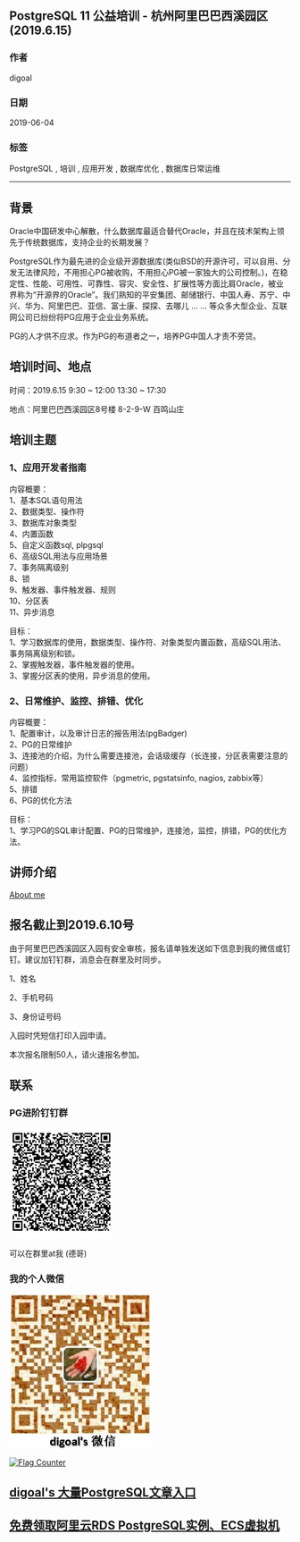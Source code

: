 ## PostgreSQL 11 公益培训 - 杭州阿里巴巴西溪园区(2019.6.15)    
                                                                               
### 作者                                                                               
digoal                                                                               
                                                                               
### 日期                                                                               
2019-06-04                                                                            
                                                                               
### 标签                                                                               
PostgreSQL , 培训 , 应用开发 , 数据库优化 , 数据库日常运维  
                                                                               
----                                                                               
                                                                               
## 背景       
Oracle中国研发中心解散，什么数据库最适合替代Oracle，并且在技术架构上领先于传统数据库，支持企业的长期发展？  
  
PostgreSQL作为最先进的企业级开源数据库(类似BSD的开源许可，可以自用、分发无法律风险，不用担心PG被收购，不用担心PG被一家独大的公司控制。)，在稳定性、性能、可用性、可靠性、容灾、安全性、扩展性等方面比肩Oracle，被业界称为“开源界的Oracle”。我们熟知的平安集团、邮储银行、中国人寿、苏宁、中兴、华为、阿里巴巴、亚信、富士康、探探、去哪儿 ... ... 等众多大型企业、互联网公司已纷纷将PG应用于企业业务系统。  
  
PG的人才供不应求。作为PG的布道者之一，培养PG中国人才责不旁贷。  
  
## 培训时间、地点  
时间：2019.6.15 9:30 ~ 12:00 13:30 ~ 17:30  
  
地点：阿里巴巴西溪园区8号楼 8-2-9-W 百鸣山庄   
  
  
## 培训主题  
### 1、应用开发者指南     
  
内容概要：      
1、基本SQL语句用法      
2、数据类型、操作符      
3、数据库对象类型      
4、内置函数      
5、自定义函数sql, plpgsql      
6、高级SQL用法与应用场景      
7、事务隔离级别     
8、锁     
9、触发器、事件触发器、规则     
10、分区表     
11、异步消息      
  
目标：      
1、学习数据库的使用，数据类型、操作符、对象类型内置函数，高级SQL用法、事务隔离级别和锁。      
2、掌握触发器，事件触发器的使用。    
3、掌握分区表的使用，异步消息的使用。    
  
### 2、日常维护、监控、排错、优化      
内容概要：      
1、配置审计，以及审计日志的报告用法(pgBadger)      
2、PG的日常维护      
3、连接池的介绍，为什么需要连接池，会话级缓存（长连接，分区表需要注意的问题）      
4、监控指标，常用监控软件（pgmetric, pgstatsinfo, nagios, zabbix等）      
5、排错      
6、PG的优化方法      
      
目标：      
1、学习PG的SQL审计配置、PG的日常维护，连接池，监控，排错，PG的优化方法。      
  
## 讲师介绍  
[About me](../me/readme.md)   
  
## 报名截止到2019.6.10号  
由于阿里巴巴西溪园区入园有安全审核，报名请单独发送如下信息到我的微信或钉钉。建议加钉钉群，消息会在群里及时同步。     
  
1、姓名  
  
2、手机号码  
  
3、身份证号码  
  
入园时凭短信打印入园申请。  
  
本次报名限制50人，请火速报名参加。  
  
## 联系  
### PG进阶钉钉群  
![pic](../pic/dingding_pg_chat.png)    
  
可以在群里at我 (德哥)  
    
### 我的个人微信  
    
![pic](../pic/digoal_weixin.jpg)    
  
  
  
<a rel="nofollow" href="http://info.flagcounter.com/h9V1"  ><img src="http://s03.flagcounter.com/count/h9V1/bg_FFFFFF/txt_000000/border_CCCCCC/columns_2/maxflags_12/viewers_0/labels_0/pageviews_0/flags_0/"  alt="Flag Counter"  border="0"  ></a>  
  
  
## [digoal's 大量PostgreSQL文章入口](https://github.com/digoal/blog/blob/master/README.md "22709685feb7cab07d30f30387f0a9ae")
  
  
## [免费领取阿里云RDS PostgreSQL实例、ECS虚拟机](https://free.aliyun.com/ "57258f76c37864c6e6d23383d05714ea")
  
